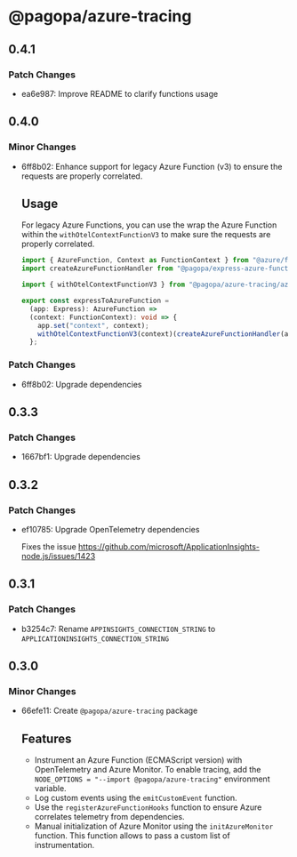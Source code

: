# @pagopa/azure-tracing

## 0.4.1

### Patch Changes

- ea6e987: Improve README to clarify functions usage

## 0.4.0

### Minor Changes

- 6ff8b02: Enhance support for legacy Azure Function (v3) to ensure the requests are properly correlated.

  ## Usage

  For legacy Azure Functions, you can use the wrap the Azure Function within the `withOtelContextFunctionV3` to make sure the requests are properly correlated.

  ```typescript
  import { AzureFunction, Context as FunctionContext } from "@azure/functions"; // "@azure/functions": "^3"
  import createAzureFunctionHandler from "@pagopa/express-azure-functions/dist/src/createAzureFunctionsHandler.js";

  import { withOtelContextFunctionV3 } from "@pagopa/azure-tracing/azure-functions/v3"; // "@pagopa/azure-tracing": "^0.4"

  export const expressToAzureFunction =
    (app: Express): AzureFunction =>
    (context: FunctionContext): void => {
      app.set("context", context);
      withOtelContextFunctionV3(context)(createAzureFunctionHandler(app)); // wrap the function execution in the OpenTelemetry context
    };
  ```

### Patch Changes

- 6ff8b02: Upgrade dependencies

## 0.3.3

### Patch Changes

- 1667bf1: Upgrade dependencies

## 0.3.2

### Patch Changes

- ef10785: Upgrade OpenTelemetry dependencies

  Fixes the issue https://github.com/microsoft/ApplicationInsights-node.js/issues/1423

## 0.3.1

### Patch Changes

- b3254c7: Rename `APPINSIGHTS_CONNECTION_STRING` to `APPLICATIONINSIGHTS_CONNECTION_STRING`

## 0.3.0

### Minor Changes

- 66efe11: Create `@pagopa/azure-tracing` package

  ## Features

  - Instrument an Azure Function (ECMAScript version) with OpenTelemetry and Azure Monitor.
    To enable tracing, add the `NODE_OPTIONS = "--import @pagopa/azure-tracing"` environment variable.
  - Log custom events using the `emitCustomEvent` function.
  - Use the `registerAzureFunctionHooks` function to ensure Azure correlates telemetry from dependencies.
  - Manual initialization of Azure Monitor using the `initAzureMonitor` function.
    This function allows to pass a custom list of instrumentation.
